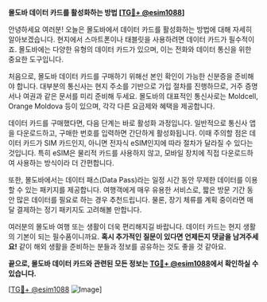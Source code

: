 **몰도바 데이터 카드를 활성화하는 방법 [[TG💪+ @esim1088](https://t.me/s/esim1088)]**

안녕하세요 여러분! 오늘은 몰도바에서 데이터 카드를 활성화하는 방법에 대해 자세히 알아보겠습니다. 현지에서 스마트폰이나 태블릿을 사용하려면 데이터 카드가 필수적이죠. 몰도바에는 다양한 유형의 데이터 카드가 있으며, 이는 전화와 데이터 통신을 위한 중요한 도구입니다.

처음으로, 몰도바 데이터 카드를 구매하기 위해선 본인 확인이 가능한 신분증을 준비해야 합니다. 대부분의 통신사는 현지 주소를 기반으로 가입 절차를 진행하므로, 거주 증명서나 여권과 같은 문서를 미리 준비해 두세요. 몰도바의 대표적인 통신사로는 Moldcell, Orange Moldova 등이 있으며, 각각 다른 요금제와 혜택을 제공합니다.

데이터 카드를 구매했다면, 다음 단계는 바로 활성화 과정입니다. 일반적으로 통신사 앱을 다운로드하고, 구매한 번호를 입력하면 간단하게 활성화됩니다. 이때 주의할 점은 데이터 카드가 SIM 카드인지, 아니면 전자식 eSIM인지에 따라 절차가 달라질 수 있다는 것입니다. 특히 eSIM은 물리적 카드를 사용하지 않고, 모바일 장치에 직접 다운로드하여 사용하는 방식이라 더 간편합니다.

또한, 몰도바에서는 데이터 패스(Data Pass)라는 일정 시간 동안 무제한 데이터를 이용할 수 있는 패키지를 제공합니다. 여행객에게 매우 유용한 서비스로, 짧은 방문 기간 동안 많은 데이터를 필요로 하는 경우 추천드립니다. 물론, 장기 체류를 계획 중이라면 매달 결제하는 정기 패키지도 고려해볼 만합니다.

여러분의 몰도바 여행 또는 생활이 더욱 편리해지길 바랍니다. 데이터 카드는 현지 생활의 기본이 되는 필수품이니까요. **혹시 추가적인 질문이 있다면 언제든지 댓글을 남겨주세요!** 같이 해외 생활을 준비하는 분들과 정보를 공유하는 것도 좋을 것 같아요.

**끝으로, 몰도바 데이터 카드와 관련된 모든 정보는 [TG💪+ @esim1088](https://t.me/s/esim1088)에서 확인하실 수 있습니다.**  

[[TG💪+ @esim1088](https://t.me/s/esim1088) ![Image](https://i.postimg.cc/Y0z9fWf4/image.png)]